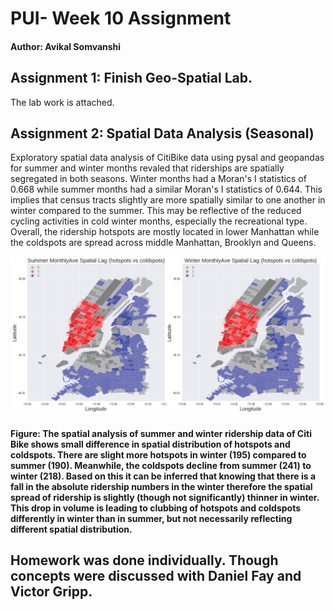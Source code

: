 # PUI- Week 10 Assignment

#### Author: Avikal Somvanshi 


## Assignment 1: Finish Geo-Spatial Lab.

The lab work is attached.

## Assignment 2: Spatial Data Analysis (Seasonal)

Exploratory spatial data analysis of CitiBike data using pysal and geopandas for summer and winter months revaled that riderships are spatially segregated in both seasons. Winter months had a Moran's I statistics of 0.668 while summer months had a similar Moran's I statistics of 0.644. This implies that census tracts slightly are more spatially similar to one another in winter compared to the summer. This may be reflective of the reduced cycling activities in cold winter months, especially the recreational type. Overall, the ridership hotspots are mostly located in lower Manhattan while the coldspots are spread across middle Manhattan, Brooklyn and Queens.

![Plot 1 Assignment 10:](hw10_2.jpg)

#### Figure: The spatial analysis of summer and winter ridership data of Citi Bike shows small difference in spatial distribution of hotspots and coldspots. There are slight more hotspots in winter (195) compared to summer (190). Meanwhile, the coldspots decline from summer (241) to winter (218). Based on this it can be inferred that knowing that there is a fall in the absolute ridership numbers in the winter therefore the spatial spread of ridership is slightly (though not significantly) thinner in winter. This drop in volume is leading to clubbing of hotspots and coldspots differently in winter than in summer, but not necessarily reflecting different spatial distribution.  





## Homework was done individually. Though concepts were discussed with Daniel Fay and Victor Gripp.
